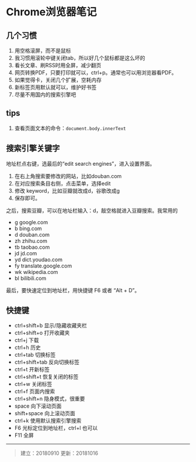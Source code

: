 # Chrome浏览器笔记

## 几个习惯

1. 用空格滚屏，而不是鼠标
2. 我习惯用滚轮中键关闭tab，所以好几个鼠标都是这么坏的
2. 看长文章、刷RSS时用全屏，减少翻页
3. 网页转换PDF，只要打印就可以，ctrl+p。通常也可以用浏览器看PDF。
4. 如果觉得卡，关闭几个扩展，空耗内存
5. 新标签页用默认就可以，维护好书签
6. 尽量不用国内的搜索引擎吧

## tips

1. 查看页面文本的命令：`document.body.innerText`


## 搜索引擎关键字

地址栏点右键，选最后的“edit search engines”，进入设置界面。

1. 在右上角搜索要修改的网站，比如douban.com
2. 在对应搜索条目右侧，点击菜单，选择edit
3. 修改 keyword，比如豆瓣就改成d，谷歌改成g
4. 保存即可。

之后，搜索豆瓣，可以在地址栏输入：d，敲空格就进入豆瓣搜索。我常用的

- g google.com
- b bing.com
- d douban.com
- zh zhihu.com
- tb taobao.com
- jd jd.com
- yd dict.youdao.com
- fy translate.google.com
- wk wikipedia.com
- bl bilibili.com

最后，要快速定位到地址栏，用快捷键 F6 或者 “Alt + D”。

## 快捷键

- ctrl+shift+b 显示/隐藏收藏夹栏
- ctrl+shift+o 打开收藏夹
- ctrl+j 下载
- ctrl+h 历史
- ctrl+tab 切换标签
- ctrl+shift+tab 反向切换标签
- ctrl+t 开新标签
- ctrl+shift+t 恢复关闭的标签
- ctrl+w 关闭标签
- ctrl+f 页面内搜索
- ctrl+shift+n 隐身模式，很重要
- space 向下滚动页面
- shift+space 向上滚动页面
- ctrl+k 使用默认搜索引擎搜索
- F6 光标定位到地址栏，ctrl+l 也可以
- F11 全屏

---

> 建立：20180910
> 更新：20181016
